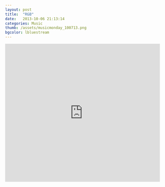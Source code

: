```yaml
---
layout: post
title:  "RGB"
date:   2013-10-06 21:13:14
categories: Music
thumb: /assets/musicmonday_100713.png
bgcolor: lbluestream
---
```


<iframe width="100%" height="450" scrolling="no" frameborder="no" src="https://w.soundcloud.com/player/?url=http%3A%2F%2Fapi.soundcloud.com%2Fplaylists%2F11638288&amp;color=064352&amp;auto_play=false&amp;show_artwork=false"></iframe>






